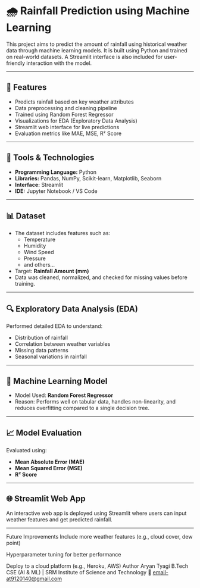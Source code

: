 # 🌧️ Rainfall Prediction using Machine Learning

This project aims to predict the amount of rainfall using historical weather data through machine learning models. It is built using Python and trained on real-world datasets. A Streamlit interface is also included for user-friendly interaction with the model.

---

## 📌 Features

- Predicts rainfall based on key weather attributes
- Data preprocessing and cleaning pipeline
- Trained using Random Forest Regressor
- Visualizations for EDA (Exploratory Data Analysis)
- Streamlit web interface for live predictions
- Evaluation metrics like MAE, MSE, R² Score

---

## 🚀 Tools & Technologies

- **Programming Language:** Python
- **Libraries:** Pandas, NumPy, Scikit-learn, Matplotlib, Seaborn
- **Interface:** Streamlit
- **IDE:** Jupyter Notebook / VS Code

---

## 📊 Dataset

- The dataset includes features such as:
  - Temperature
  - Humidity
  - Wind Speed
  - Pressure
  - and others…
- Target: **Rainfall Amount (mm)**
- Data was cleaned, normalized, and checked for missing values before training.

---

## 🔍 Exploratory Data Analysis (EDA)

Performed detailed EDA to understand:
- Distribution of rainfall
- Correlation between weather variables
- Missing data patterns
- Seasonal variations in rainfall

---

## 🧠 Machine Learning Model

- Model Used: **Random Forest Regressor**
- Reason: Performs well on tabular data, handles non-linearity, and reduces overfitting compared to a single decision tree.

---

## 📈 Model Evaluation

Evaluated using:
- **Mean Absolute Error (MAE)**
- **Mean Squared Error (MSE)**
- **R² Score**

---

## 🌐 Streamlit Web App

An interactive web app is deployed using Streamlit where users can input weather features and get predicted rainfall.

---

 Future Improvements
Include more weather features (e.g., cloud cover, dew point)

Hyperparameter tuning for better performance

Deploy to a cloud platform (e.g., Heroku, AWS)
 Author
Aryan Tyagi
B.Tech CSE (AI & ML) | SRM Institute of Science and Technology
📧 email-at9120140@gmail.com
